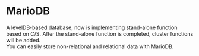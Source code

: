 # MarioDB
A levelDB-based database, now is implementing stand-alone function based on C/S. After the stand-alone function is completed, cluster functions will be added.  
You can easily store non-relational and relational data with MarioDB.